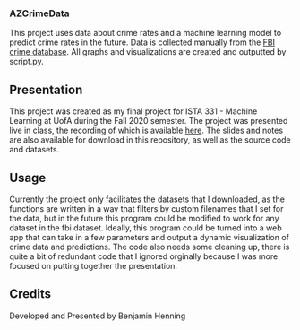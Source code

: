 ### AZCrimeData
This project uses data about crime rates and a machine learning model to predict crime rates in the future. Data is collected manually from the [FBI crime database](https://crime-data-explorer.fr.cloud.gov/explorer/state/arizona/crime). All graphs and visualizations are created and outputted by script.py.

## Presentation
This project was created as my final project for ISTA 331 - Machine Learning at UofA during the Fall 2020 semester. The project was presented live in class, the recording of which is available [here](https://youtu.be/cx8I4MnkYc4). The slides and notes are also available for download in this repository, as well as the source code and datasets.

## Usage
Currently the project only facilitates the datasets that I downloaded, as the functions are written in a way that filters by custom filenames that I set for the data, but in the future this program could be modified to work for any dataset in the fbi dataset. Ideally, this program could be turned into a web app that can take in a few parameters and output a dynamic visualization of crime data and predictions. The code also needs some cleaning up, there is quite a bit of redundant code that I ignored orginally because I was more focused on putting together the presentation.

## Credits
Developed and Presented by Benjamin Henning
